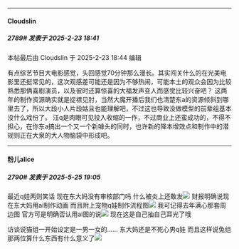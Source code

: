 ﻿
*****

####  Cloudslin  
##### 2789#       发表于 2025-2-23 18:41

 本帖最后由 Cloudslin 于 2025-2-23 18:44 编辑 

有点综艺节目大电影感觉，头回感觉70分钟那么漫长。其实闯关什么的在光美电影里还挺常见的，这次观感差可能还是因为不够热闹，可能本土的观众会因为比较熟悉那俩喜剧演员，以及彼时还算惊喜的大福发声变人而感觉比较兴奋吧？
这两年的制作资源确实就是捉襟见肘，当然大魔开播后我们也清楚东a的资源倾斜到哪里去了，所以大段小人片段姑且也能理解吧，不过这也导致没做模型的前辈组基本没什么戏份了。
汪q是肉眼可见投入收缩的一作，不过商业上还蛮成功的，不得不担心，在你东a搞出一个又一个新噱头的同时，也许新的降本增效点和制作中的潜规则正在大泉的大人物脑袋中形成吧。

*****

####  粉儿alice  
##### 2790#       发表于 2025-5-25 19:05

最近q娃两则笑话 现在东大妈没有审核部门吗 什么被炎上还敢发<img src="https://static.stage1st.com/image/smiley/face2017/028.png" referrerpolicy="no-referrer">
财报明确说现在东大妈用ai制作动画 而且附上宠物q娃制作流程图<img src="https://static.stage1st.com/image/smiley/face2017/067.png" referrerpolicy="no-referrer">
我可记得去年满心那套周边图 官方可是明确否认用ai图的说<img src="https://static.stage1st.com/image/smiley/face2017/067.png" referrerpolicy="no-referrer"> 现在这是自己抽自己耳光了哦

访谈说猫组一开始设定是一男一女的……
东大妈还是不死心男q娃 而且这样说兔组那两位算什么东西有什么意义了<img src="https://static.stage1st.com/image/smiley/face2017/273.png" referrerpolicy="no-referrer">

